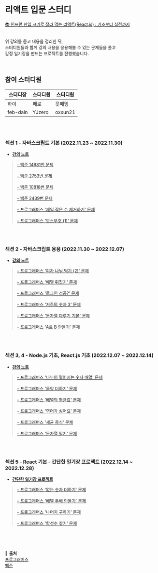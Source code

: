 # 리액트 입문 스터디

<a href ="https://www.inflearn.com/course/%ED%95%9C%EC%9E%85-%EB%A6%AC%EC%95%A1%ED%8A%B8/dashboard">
📚 인프런 한입 크기로 잘라 먹는 리액트(React.js) : 기초부터 실전까지
</a>
<br>
<br>

위 강의를 듣고 내용을 정리한 뒤,<br>
스터디원들과 함께 강의 내용을 응용해볼 수 있는 문제들을 풀고<br>
감정 일기장을 만드는 프로젝트를 진행했습니다.

<br>

## 참여 스터디원

| 스터디장 | 스터디원 | 스터디원 |
| -------- | -------- | -------- |
| 하이     | 쩨로     | 믓째잉   |
| feb-dain | YJzero   | oxxun21  |

<br>
<br>

### 섹션 1 - 자바스크립트 기본 (2022.11.23 ~ 2022.11.30)

- <a href="https://github.com/feb-dain/React_study_for_beginners/tree/feb-dain/course_note/section_1">
  <strong>강의 노트</strong>
  </a>
  <br>

> <a href="https://github.com/feb-dain/React_study_for_beginners/commit/3f11b839aec8d886a2cffb0b00b60093f533c6ac">
> - 백준 14681번 문제
> </a>
> <br>
> <br>
>
> <a href="https://github.com/feb-dain/React_study_for_beginners/commit/51585f53e307d019fc9ea9c13411179fb4ac2e96">
> - 백준 2753번 문제
> </a>
> <br>
> <br>
>
> <a href="https://github.com/feb-dain/React_study_for_beginners/commit/6b3ac7f5eec1c763f136d357438f4ea8f791ee08">
> - 백준 10818번 문제
> </a>
> <br>
> <br>
>
> <a href="https://github.com/feb-dain/React_study_for_beginners/blob/feb-dain/code_test/baekjoon_10818.js">
> - 백준 2439번 문제
> </a>
> <br>
> <br>
>
> <a href="https://github.com/feb-dain/React_study_for_beginners/commit/03bb9eff568fe21273d018fa9fa03eb88e39b2b0">
> - 프로그래머스 '제일 작은 수 제거하기' 문제
> </a>
> <br>
> <br>
>
> <a href="https://github.com/feb-dain/React_study_for_beginners/commit/9a25da0073f9a933b3012435c039ea991b5761e3">
> - 프로그래머스 '모스부호 (1)' 문제
> </a>

<br>
<br>

### 섹션 2 - 자바스크립트 응용 (2022.11.30 ~ 2022.12.07)

- <a href="https://github.com/feb-dain/React_study_for_beginners/tree/feb-dain/course_note/section_2">
  <strong>강의 노트</strong>
  </a>
  <br>

> <a href="https://github.com/feb-dain/React_study_for_beginners/commit/ab88c087f3be66a68c89a2331b4466a3a9bdd9a8">
> - 프로그래머스 '피자 나눠 먹기 (2)' 문제
> </a>
> <br>
> <br>
>
> <a href="https://github.com/feb-dain/React_study_for_beginners/commit/785ef81ad615201c45688e78be2c3454a06bb8d8">
> - 프로그래머스 '배열 뒤집기' 문제
> </a>
> <br>
> <br>
>
> <a href="https://github.com/feb-dain/React_study_for_beginners/commit/53ff25f826e04b2c46903ffb2dcc6aa1af43b48e">
> - 프로그래머스 '로그인 성공?' 문제
> </a>
> <br>
> <br>
>
> <a href="https://github.com/feb-dain/React_study_for_beginners/commit/485053701035e0dcf0c2ac46b3b68511cf68c02f">
> - 프로그래머스 '저주의 숫자 3' 문제
> </a>
> <br>
> <br>
>
> <a href="https://github.com/feb-dain/React_study_for_beginners/commit/c51f0ea5b3d717db08d15a3928233c844da64f51">
> - 프로그래머스 '문자열 다루기 기본' 문제
> </a>
> <br>
> <br>
>
> <a href="https://github.com/feb-dain/React_study_for_beginners/commit/5a8267ff025fd10f68b538e7f0b64de6e89b7304">
> - 프로그래머스 'A로 B 만들기' 문제
> </a>

<br>
<br>

### 섹션 3, 4 - Node.js 기초, React.js 기초 (2022.12.07 ~ 2022.12.14)

- <a href="https://github.com/feb-dain/React_study_for_beginners/tree/feb-dain/course_note/section_3_4">
  <strong>강의 노트</strong>
  </a>
  <br>

> <a href="https://github.com/feb-dain/React_study_for_beginners/commit/905255bf292717a46e9a756c30a7b461ffa0ca0c">
> - 프로그래머스 '나누어 떨어지는 숫자 배열' 문제
> </a>
> <br>
> <br>
>
> <a href="https://github.com/feb-dain/React_study_for_beginners/commit/d1d61089a41af76c75b59f9469dc5484729730bf">
> - 프로그래머스 '음양 더하기' 문제
> </a>
> <br>
> <br>
>
> <a href="https://github.com/feb-dain/React_study_for_beginners/commit/a84093ef7506bab2bbf2af7f95c440c24b64d139">
> - 프로그래머스 '배열의 평균값' 문제
> </a>
> <br>
> <br>
>
> <a href="https://github.com/feb-dain/React_study_for_beginners/commit/615d13a6f8c095d562ca0d80e79a731592ebbc15">
> - 프로그래머스 '영어가 싫어요' 문제
> </a>
> <br>
> <br>
>
> <a href="https://github.com/feb-dain/React_study_for_beginners/commit/a1da1aa8baa7b89b385cc551d1296ce6d4ad0916">
> - 프로그래머스 '세균 증식' 문제
> </a>
> <br>
> <br>
>
> <a href="https://github.com/feb-dain/React_study_for_beginners/commit/733f04557977e7ff361d89a1112049c2956c1db4">
> - 프로그래머스 '문자열 밀기' 문제
> </a>

<br>
<br>

### 섹션 5 - React 기본 - 간단한 일기장 프로젝트 (2022.12.14 ~ 2022.12.28)

- <a href="https://github.com/feb-dain/React_study_for_beginners/tree/feb-dain/diary_project">
  <strong>간단한 일기장 프로젝트</strong>
  </a>
  <br>

> <a href="https://github.com/feb-dain/React_study_for_beginners/commit/5adb42cc05243bb468d51c142048147e314c3efc">
> - 프로그래머스 '없는 숫자 더하기' 문제
> </a>
> <br>
> <br>
>
> <a href="https://github.com/feb-dain/React_study_for_beginners/commit/56287cff7a5df0ec6b6cb5b5c4703a65d8db2c73">
> - 프로그래머스 '배열 두배 만들기' 문제
> </a>
> <br>
> <br>
>
> <a href="https://github.com/feb-dain/React_study_for_beginners/commit/116e0064c07b2d843cc84cba05bad6f3b8f6e015">
> - 프로그래머스 '나머지 구하기' 문제
> </a>
> <br>
> <br>
>
> <a href="https://github.com/feb-dain/React_study_for_beginners/commit/98b8f36e51d525eb085c421b99012d80790d9975">
> - 프로그래머스 '합성수 찾기' 문제
> </a>

<br>
<br>
<br>

🔖 **출처**
<br>
<a href="https://school.programmers.co.kr/learn/challenges?order=acceptance_desc&languages=javascript">프로그래머스</a>
<br>
<a href="https://www.acmicpc.net/step">백준</a>
